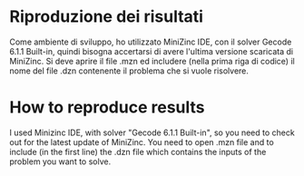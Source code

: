 # Riproduzione dei risultati
Come ambiente di sviluppo, ho utilizzato MiniZinc IDE, con il solver Gecode 6.1.1 Built-in, quindi bisogna accertarsi di avere l'ultima versione scaricata di MiniZinc.
Si deve aprire il file .mzn ed includere (nella prima riga di codice) il nome del file .dzn contenente il problema che si vuole risolvere.

# How to reproduce results
I used Minizinc IDE, with solver "Gecode 6.1.1 Built-in", so you need to check out for the latest update of MiniZinc.
You need to open .mzn file and to include (in the first line) the .dzn file which contains the inputs of the problem you want to solve.
